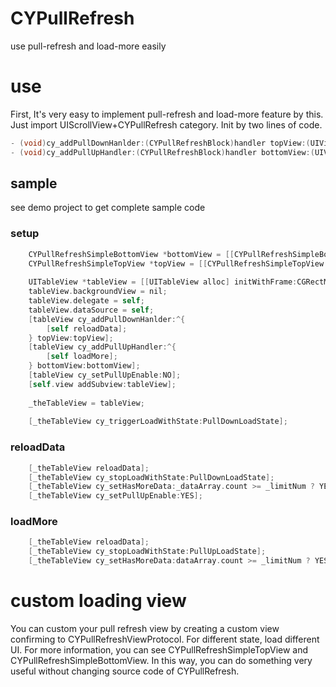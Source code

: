 # CYPullRefresh
use pull-refresh and load-more easily

# use
First, It's very easy to implement pull-refresh and load-more feature by this. Just import UIScrollView+CYPullRefresh category. Init by two lines of code.
```objective-c
- (void)cy_addPullDownHanlder:(CYPullRefreshBlock)handler topView:(UIView<CYPullRefreshViewProtocol> *)topView;
- (void)cy_addPullUpHandler:(CYPullRefreshBlock)handler bottomView:(UIView<CYPullRefreshViewProtocol> *)bottomView;
```

## sample
see demo project to get complete sample code
### setup
```objective-c
    CYPullRefreshSimpleBottomView *bottomView = [[CYPullRefreshSimpleBottomView alloc] init];
    CYPullRefreshSimpleTopView *topView = [[CYPullRefreshSimpleTopView alloc] init];
    
    UITableView *tableView = [[UITableView alloc] initWithFrame:CGRectMake(0, 0, self.view.frame.size.width, self.view.frame.size.height)];
    tableView.backgroundView = nil;
    tableView.delegate = self;
    tableView.dataSource = self;
    [tableView cy_addPullDownHanlder:^{
        [self reloadData];
    } topView:topView];
    [tableView cy_addPullUpHandler:^{
        [self loadMore];
    } bottomView:bottomView];
    [tableView cy_setPullUpEnable:NO];
    [self.view addSubview:tableView];
    
    _theTableView = tableView;
    
    [_theTableView cy_triggerLoadWithState:PullDownLoadState];
```
### reloadData
```objective-c
    [_theTableView reloadData];
    [_theTableView cy_stopLoadWithState:PullDownLoadState];
    [_theTableView cy_setHasMoreData:_dataArray.count >= _limitNum ? YES : NO];
    [_theTableView cy_setPullUpEnable:YES];
```
### loadMore
```objective-c
    [_theTableView reloadData];
    [_theTableView cy_stopLoadWithState:PullUpLoadState];
    [_theTableView cy_setHasMoreData:dataArray.count >= _limitNum ? YES : NO];
```

# custom loading view
You can custom your pull refresh view by creating a custom view confirming to CYPullRefreshViewProtocol. For different state, load different UI.
For more information, you can see CYPullRefreshSimpleTopView and CYPullRefreshSimpleBottomView. 
In this way, you can do something very useful without changing source code of CYPullRefresh.

